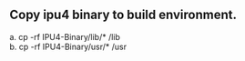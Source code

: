 ##  Copy ipu4 binary to build environment.
  a. cp -rf IPU4-Binary/lib/* /lib<br>
  b. cp -rf IPU4-Binary/usr/* /usr<br>


